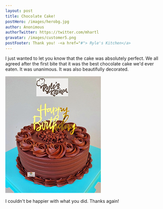 ```yaml
---
layout: post
title: Chocolate Cake!
postHero: /images/herobg.jpg
author: Anonimous
authorTwitter: https://twitter.com/mhartl
gravatar: /images/customer5.png
postFooter: Thank you! -<a href="#"> Ryle's Kitchen</a>
---
```



I just wanted to let you know that the cake was absolutely perfect. We all agreed after the first bite that it was the best chocolate cake we'd ever eaten. It was unanimous. It was
also beautifully decorated.

<img class="pull-left" src="/images/cakeT-220729-b.png" alt="cheesy cake">

I couldn't be happier with what you did. Thanks again!
